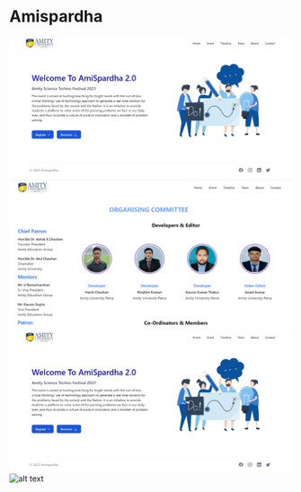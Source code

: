 # Amispardha

![alt text](https://github.com/Rimjhim20/Amispardha/blob/main/screenshots/a7.png)
![alt text](https://github.com/Rimjhim20/Amispardha/blob/main/screenshots/a10.png)
![alt text](https://github.com/Rimjhim20/Amispardha/blob/main/screenshots/a7.png)
![alt text](https://cdn.pixabay.com/photo/2015/04/23/22/00/tree-736885_1280.jpg)
